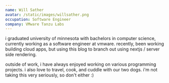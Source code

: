 ```yaml
---
name: Will Sather
avatar: /static/images/willsather.png
occupation: Software Engineer
company: VMware Tanzu Labs
---
```


i graduated university of minnesota with bachelors in computer science, currently working as a software engineer at
vmware. recently, been working building cloud apps, but using this blog to branch out using nextjs / server side rendering.

outside of work, i have always enjoyed working on various programming projects. i also love to travel, cook, and cuddle with our two dogs.
i'm not taking this very seriously, so don't either :)